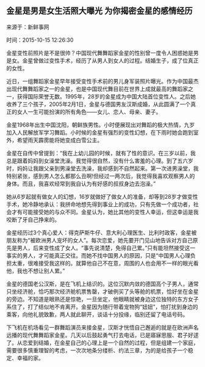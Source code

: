 ## 金星是男是女生活照大曝光 为你揭密金星的感情经历

来源于：新鲜事网

时间：2015-10-15 12:26:30

金星变性前照片是不是很帅？中国现代舞舞蹈家金星的性别曾一度令人困惑她是男是女。金星曾做过变性手术，经历了从男人到女人的过程。结婚生子，成了位真正的女性。

近日，一组舞蹈家金星早年接受变性手术前的男儿身军装照片曝光。作为中国最杰出现代舞舞蹈家之一的金星，也是中国现代舞目前在世界上成就最高的舞蹈家之一，获得国际荣誉无数。1995年，28岁的金星成为中国大陆首位变性人。之后她收养了三个孩子，2005年2月1日，金星与德国男友汉斯成婚，从此圆满了一个真正的女人一生可能扮演的所有角色——女儿、恋人、母亲、妻子。

金星1968年出生中国沈阳，朝鲜族男性。小时便展现出对舞蹈的极大热情，九岁加入人民解放军学习舞蹈。小时候的金星有强烈的变性幻想，在下雨时她会跑到室外，希望雨天霹雳能将她变成白雪公主。

金星在自传中曾提到：“我在上幼儿园的时候，就有了性的意识。在三岁以前，我总是跟着妈妈到女澡堂洗澡。我觉得很自然，没有什么害羞的心理。到了五六岁时，妈妈让我跟父亲到男澡堂去洗澡，我却感到不自然起来。第一次进男澡堂，我特别紧张，感到男人怎么都那么丑啊!但经过一两次后，我觉得我喜欢观察男人的身体。而且，我喜欢经常到我自认为有好感的叔叔身边去泡澡。”

她从6岁起就有做女人的幻想，16岁就做好了做女人的准备，却等到28岁才做变性手术，她冷静地承认：我拼命地想先得到事业上的成功，只有先做一个成功者，社会才有可能接受她的与众不同。金星认为，她比其他的变性人幸运，但这幸运是我咬断了牙自己挣来的。

金星经历过3个真心爱人：得克萨斯牛仔、意大利心理医生、比利时政客，金星被朋友称为“被欧洲男人宠坏的女人”。每次恋爱，她先要开门见山地告诉对方自己原先是男人，后来变性成了女人。“事先说清楚，免得自己累。”只有能坦然接受这一事实的男人，才可能真正交往。而她不找中国男人的原因，只是“中国男人心理负担太重，很难接受我这样的。就算他自己不在意，周围的人也会用不一样的眼光看他，我也不想让别人累。”

金星的德国老公汉斯，是在飞机上结识的。这位沉默内敛的德国高个子男人，通常只坐经济舱，恰巧那次经济舱机票售罄，才破例买了头等舱的机票，恰好坐在金星的旁边。不知道是眼熟还是惊艳，一旦坐定，他眼睛就被身边这位独特的东方女子系住了，打了结似地不肯离开。金星因为随行带着宠物狗“妞妞”，怕打扰到身边的乘客，向他礼貌致歉，两人就此聊开，谈话十分投缘，临别还留了电话号码。

下飞机在机场看见一群舞蹈演员来接金星，汉斯才恍悟自己邂逅的就是在欧洲声名远播的现代舞舞蹈家金星。几天以后鼓起勇气打去电话，已是寤寐思服、君子好逑了。从恋爱到结婚，在金星自己的心理上是一个自然的过程，但是组建一个家庭，需要很多慎重理智的考虑，一次次地条分缕析、约法三章，为的是给孩子一个稳定、幸福的家。